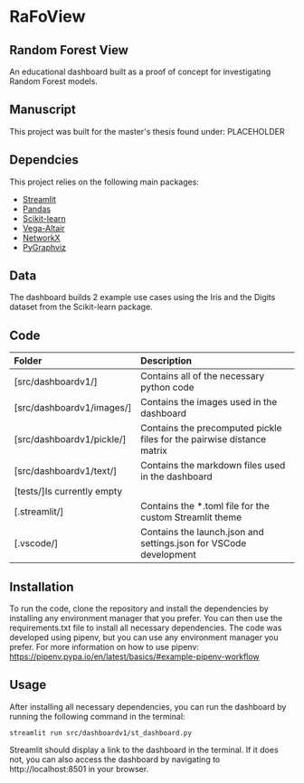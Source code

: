 # RaFoView
## Random Forest View
An educational dashboard built as a proof of concept for investigating Random Forest models.

## Manuscript
This project was built for the master's thesis found under:
PLACEHOLDER

## Dependcies
This project relies on the following main packages:
- [Streamlit](https://streamlit.io/)
- [Pandas](https://pandas.pydata.org/)
- [Scikit-learn](https://scikit-learn.org/stable/)
- [Vega-Altair](https://altair-viz.github.io/)
- [NetworkX](https://networkx.org/)
- [PyGraphviz](https://pygraphviz.github.io/)

## Data
The dashboard builds 2 example use cases using the Iris and the Digits dataset from the Scikit-learn package.

## Code
|Folder|Description|
|:---|:---|
|[src/dashboardv1/]|Contains all of the necessary python code
|[src/dashboardv1/images/]|Contains the images used in the dashboard
|[src/dashboardv1/pickle/]|Contains the precomputed pickle files for the pairwise distance matrix
|[src/dashboardv1/text/]|Contains the markdown files used in the dashboard
|[tests/]Is currently empty
|[.streamlit/]|Contains the *.toml file for the custom Streamlit theme
|[.vscode/]|Contains the launch.json and settings.json for VSCode development


## Installation
To run the code, clone the repository and install the dependencies by installing any environment manager that you prefer. You can then use the requirements.txt file to install all necessary dependencies. The code was developed using pipenv, but you can use any environment manager you prefer.
For more information on how to use pipenv:
https://pipenv.pypa.io/en/latest/basics/#example-pipenv-workflow  

## Usage
After installing all necessary dependencies, you can run the dashboard by running the following command in the terminal:
```
streamlit run src/dashboardv1/st_dashboard.py
```
Streamlit should display a link to the dashboard in the terminal. If it does not, you can also access the dashboard by navigating to http://localhost:8501 in your browser.